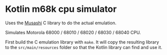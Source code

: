 # Kotlin m68k cpu simulator

Uses the [Musashi](https://github.com/kstenerud/Musashi) C library to do the actual emulation.

Simulates Motorola 68000 / 68010 / 68020 / 68030 / 68040 CPU.


First build the C emulation library with `make`.
It will copy the resulting library to the `src/main/resources` folder so that the Kotlin library can find and use it.